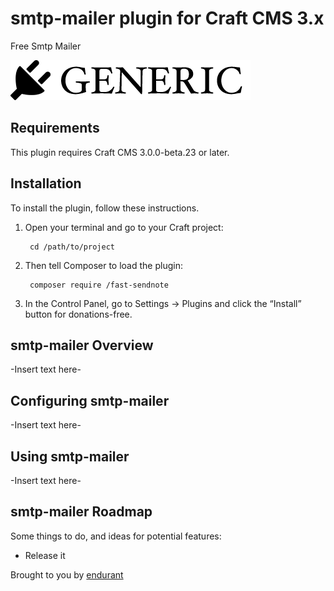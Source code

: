 # smtp-mailer plugin for Craft CMS 3.x

Free Smtp Mailer

![Screenshot](resources/img/plugin-logo.png)

## Requirements

This plugin requires Craft CMS 3.0.0-beta.23 or later.

## Installation

To install the plugin, follow these instructions.

1. Open your terminal and go to your Craft project:

        cd /path/to/project

2. Then tell Composer to load the plugin:

        composer require /fast-sendnote

3. In the Control Panel, go to Settings → Plugins and click the “Install” button for donations-free.

## smtp-mailer Overview

-Insert text here-

## Configuring smtp-mailer

-Insert text here-

## Using smtp-mailer

-Insert text here-

## smtp-mailer Roadmap

Some things to do, and ideas for potential features:

* Release it

Brought to you by [endurant](https://endurant.org)
